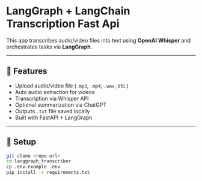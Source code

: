 # LangGraph + LangChain Transcription Fast Api

This app transcribes audio/video files into text using **OpenAI Whisper** and orchestrates tasks via **LangGraph**.

---

## 🚀 Features

- Upload audio/video file (`.mp3`, `.mp4`, `.wav`, etc.)
- Auto audio extraction for videos
- Transcription via Whisper API
- Optional summarization via ChatGPT
- Outputs `.txt` file saved locally
- Built with FastAPI + LangGraph

---

## 🧰 Setup

```bash
git clone <repo-url>
cd langgraph_transcriber
cp .env.example .env
pip install -r requirements.txt
```
